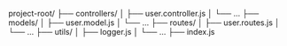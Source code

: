 project-root/
├── controllers/
│   ├── user.controller.js
│   └── ...
├── models/
│   ├── user.model.js
│   └── ...
├── routes/
│   ├── user.routes.js
│   └── ...
├── utils/
│   ├── logger.js
│   └── ...
├── index.js
